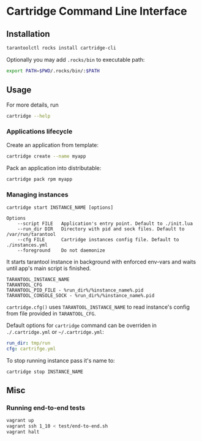 # Cartridge Command Line Interface

## Installation

```sh
tarantoolctl rocks install cartridge-cli
```

Optionally you may add `.rocks/bin` to executable path:
```sh
export PATH=$PWD/.rocks/bin/:$PATH
```

## Usage

For more details, run 
```sh
cartridge --help
```

### Applications lifecycle

Create an application from template:

```sh
cartridge create --name myapp
```

Pack an application into distributable:

```sh
cartridge pack rpm myapp
```

### Managing instances

```
cartridge start INSTANCE_NAME [options]

Options
    --script FILE   Application's entry point. Default to ./init.lua
    --run_dir DIR   Directory with pid and sock files. Default to /var/run/tarantool
    --cfg FILE      Cartridge instances config file. Default to ./instances.yml
    --foreground    Do not daemonize
```

It starts tarantool instance in background with enforced env-vars and
waits until app's main script is finished.

```
TARANTOOL_INSTANCE_NAME
TARANTOOL_CFG
TARANTOOL_PID_FILE - %run_dir%/%instance_name%.pid
TARANTOOL_CONSOLE_SOCK - %run_dir%/%instance_name%.pid
```

`cartridge.cfg()` uses `TARANTOOL_INSTANCE_NAME` to read instance's config
from file provided in `TARANTOOL_CFG`.

Default options for `cartridge` command can be overriden in `./.cartridge.yml` or `~/.cartridge.yml`:

```yaml
run_dir: tmp/run
cfg: cartrifge.yml
```

To stop running instance pass it's name to:

```
cartridge stop INSTANCE_NAME
```

## Misc

### Running end-to-end tests

```sh
vagrant up
vagrant ssh 1_10 < test/end-to-end.sh
vagrant halt
```

